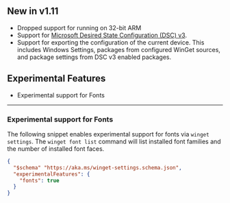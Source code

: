 ## New in v1.11
* Dropped support for running on 32-bit ARM
* Support for [Microsoft Desired State Configuration (DSC) v3](https://learn.microsoft.com/powershell/dsc/overview?view=dsc-3.0).
* Support for exporting the configuration of the current device. This includes Windows Settings, packages from configured WinGet sources, and  package settings from DSC v3 enabled packages.

## Experimental Features
* Experimental support for Fonts

---
### Experimental support for Fonts
The following snippet enables experimental support for fonts via `winget settings`. The `winget font list` command will list installed font families and the number of installed font faces.
```JSON
{
  "$schema" "https://aka.ms/winget-settings.schema.json",
  "experimentalFeatures": {
    "fonts": true
  }
}

```
